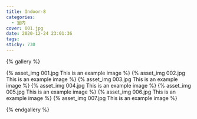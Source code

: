 ```yaml
---
title: Indoor-8
categories:
  - 室内
cover: 001.jpg
date: 2020-12-24 23:01:36
tags:
sticky: 730
---
```



{% gallery %}

{% asset_img 001.jpg This is an example image %}
{% asset_img 002.jpg This is an example image %}
{% asset_img 003.jpg This is an example image %}
{% asset_img 004.jpg This is an example image %}
{% asset_img 005.jpg This is an example image %}
{% asset_img 006.jpg This is an example image %}
{% asset_img 007.jpg This is an example image %}

{% endgallery %}